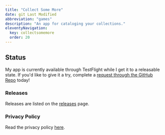 ```yaml
---
title: "Collect Some More"
date: git Last Modified
abbreviation: "games"
description: "An app for cataloging your collections."
eleventyNavigation:
  key: collectsomemore
  order: 20
---
```


## Status

My app is currently available through TestFlight while I get it to a releasable state. If you'd like to give it a try, complete a <a href="https://github.com/AdamJ/CollectSomeMore/issues/new?template=request-for-access.md" target="top" alt="Link to request access to the app on the GitHub Repo">request through the GitHub Repo</a> today!

### Releases

Releases are listed on the [releases](releases) page.

### Privacy Policy

Read the privacy policy [here](privacy).
